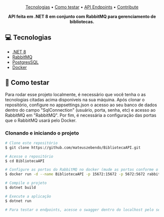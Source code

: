 <p align="center">
 <a href="#tech">Tecnologias</a> • 
 <a href="#started">Como testar</a> • 
  <a href="#routes">API Endpoints</a> •
 <a href="#contribute">Contribute</a>
</p>

<p align="center">
    <b>API feita em .NET 8 em conjunto com RabbitMQ para gerenciamento de bibliotecas.</b>
</p>

<h2 id="technologies">💻 Tecnologias</h2>

- [.NET 8](https://dotnet.microsoft.com/pt-br/download/dotnet/8.0)
- [RabbitMQ](https://www.rabbitmq.com/)
- [PostgresSQL](https://www.postgresql.org/download/)
- [Docker](https://www.docker.com/)

<h2 id="started">🚀 Como testar</h2>

Para rodar esse projeto localmente, é necessário que você tenha o as tecnologias citadas acima disponíveis na sua máquina. Após clonar o repositório, configure no appsettings.json o acesso ao seu banco de dados dentro do campo "SqlConnection" (usuário, porta, senha, etc) e acesso ao RabbitMQ em "RabbitMQ". Por fim, é necessária a configuração das portas que o RabbitMQ usará pelo Docker.

<h3>Clonando e iniciando o projeto</h3>

```bash
# Clone este repositório
$ git clone https://github.com/mateuszebendo/BibliotecaAPI.git

# Acesse o repositório
$ cd BibliotecaAPI

# Configure as portas do RabbitMQ no docker (mude as portas conforme o necessário)
$ docker run -d --name BibliotecaAPI -p 15672:15672 -p 5672:5672 rabbitmq:3-management

# Compile o projeto
$ dotnet build

# Execute a aplicação
$ dotnet run

# Para testar o endpoints, acesse o swagger dentro do localhost pelo seu navegador ou use uma ferramente como o Postman ou o Insominia.
```

